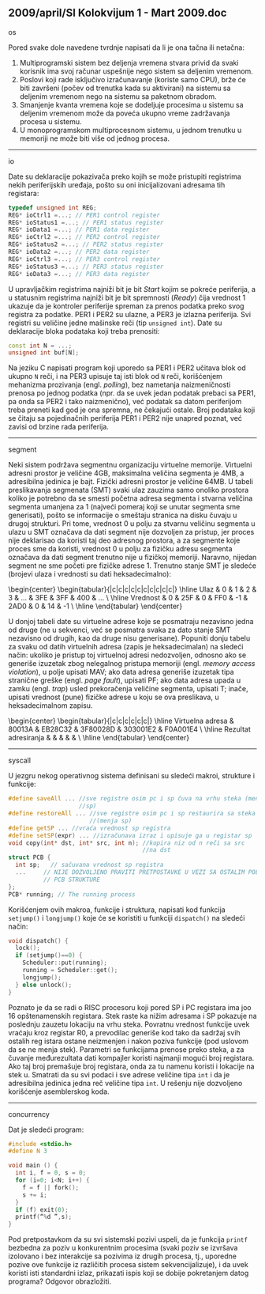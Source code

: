 2009/april/SI Kolokvijum 1 - Mart 2009.doc
--------------------------------------------------------------------------------
os

Pored svake dole navedene tvrdnje napisati da li je ona tačna ili netačna:

1. Multiprogramski sistem bez deljenja vremena stvara privid da svaki korisnik ima svoj
računar uspešnije nego sistem sa deljenim vremenom.
2. Poslovi koji rade isključivo izračunavanje (koriste samo CPU), brže će biti završeni (počev
od trenutka kada su aktivirani) na sistemu sa deljenim vremenom nego na sistemu sa
paketnom obradom.
3. Smanjenje kvanta vremena koje se dodeljuje procesima u sistemu sa deljenim vremenom
može da poveća ukupno vreme zadržavanja procesa u sistemu.
4. U monoprogramskom multiprocesnom sistemu, u jednom trenutku u memoriji ne može biti
više od jednog procesa.

--------------------------------------------------------------------------------
io

Date su deklaracije pokazivača preko kojih se može pristupiti registrima nekih periferijskih
uređaja, pošto su oni inicijalizovani adresama tih registara:
```cpp
typedef unsigned int REG;
REG* ioCtrl1 =...; // PER1 control register
REG* ioStatus1 =...; // PER1 status register
REG* ioData1 =...; // PER1 data register
REG* ioCtrl2 =...; // PER2 control register
REG* ioStatus2 =...; // PER2 status register
REG* ioData2 =...; // PER2 data register
REG* ioCtrl3 =...; // PER3 control register
REG* ioStatus3 =...; // PER3 status register
REG* ioData3 =...; // PER3 data register
```
U upravljačkim registrima najniži bit je bit *Start* kojim se pokreće periferija, a u statusnim
registrima najniži bit je bit spremnosti (*Ready*) čija vrednost 1 ukazuje da je kontroler
periferije spreman za prenos podatka preko svog registra za podatke. PER1 i PER2 su ulazne,
a PER3 je izlazna periferija. Svi registri su veličine jedne mašinske reči (tip `unsigned int`).
Date su deklaracije bloka podataka koji treba prenositi:
```cpp
const int N = ...;
unsigned int buf[N];
```

Na jeziku C napisati program koji uporedo sa PER1 i PER2 učitava blok od ukupno `N` reči, i
na PER3 upisuje taj isti blok od `N` reči, korišćenjem mehanizma prozivanja (engl. *polling*),
bez nametanja naizmeničnosti prenosa po jednog podatka (npr. da se uvek jedan podatak
prebaci sa PER1, pa onda sa PER2 i tako naizmenično), već podatak sa datom periferijom
treba preneti kad god je ona spremna, ne čekajući ostale. Broj podataka koji se čitaju sa
pojedinačnih periferija PER1 i PER2 nije unapred poznat, već zavisi od brzine rada periferija.

--------------------------------------------------------------------------------
segment

Neki sistem podržava segmentnu organizaciju virtuelne memorije. Virtuelni adresni prostor je
veličine 4GB, maksimalna veličina segmenta je 4MB, a adresibilna jedinica je bajt. Fizički
adresni prostor je veličine 64MB. U tabeli preslikavanja segmenata (SMT) svaki ulaz zauzima
samo onoliko prostora koliko je potrebno da se smesti početna adresa segmenta i stvarna
veličina segmenta umanjena za 1 (najveći pomeraj koji se unutar segmenta sme generisati),
pošto se informacije o smeštaju stranica na disku čuvaju u drugoj strukturi. Pri tome, vrednost
0 u polju za stvarnu veličinu segmenta u ulazu u SMT označava da dati segment nije
dozvoljen za pristup, jer proces nije deklarisao da koristi taj deo adresnog prostora, a za
segmente koje proces sme da koristi, vrednost 0 u polju za fizičku adresu segmenta označava
da dati segment trenutno nije u fizičkoj memoriji. Naravno, nijedan segment ne sme početi
pre fizičke adrese 1. Trenutno stanje SMT je sledeće (brojevi ulaza i vrednosti su dati
heksadecimalno):

\begin{center}
\begin{tabular}{|c|c|c|c|c|c|c|c|c|c|}
\hline
Ulaz & 0 & 1 & 2  & 3 & ... & 3FE & 3FF & 400 & ... \\
\hline
Vrednost & 0 & 25F & 0 & FF0 & -1 & 2AD0 & 0 & 14 & -1 \\
\hline
\end{tabular}
\end{center}

U donjoj tabeli date su virtuelne adrese koje se posmatraju nezavisno jedna od druge (ne u
sekvenci, već se posmatra svaka za dato stanje SMT nezavisno od drugih, kao da druge nisu
generisane). Popuniti donju tabelu za svaku od datih virtuelnih adresa (zapis je
heksadecimalan) na sledeći način: ukoliko je pristup toj virtuelnoj adresi nedozvoljen,
odnosno ako se generiše izuzetak zbog nelegalnog pristupa memoriji (engl. *memory access violation*), u polje upisati MAV; ako data adresa generiše izuzetak tipa stranične greške (engl. *page fault*), upisati PF; ako data adresa upada u zamku (engl. *trap*) usled prekoračenja
veličine segmenta, upisati T; inače, upisati vrednost (pune) fizičke adrese u koju se ova
preslikava, u heksadecimalnom zapisu.

\begin{center}
\begin{tabular}{|c|c|c|c|c|c|}
\hline
Virtuelna adresa & 80013A & EB28C32 & 3F80028D & 303001E2 & F0A001E4 \\
\hline
Rezultat adresiranja & & & & &  \\
\hline
\end{tabular}
\end{center}

--------------------------------------------------------------------------------
syscall

U jezgru nekog operativnog sistema definisani su sledeći makroi, strukture i funkcije:
```cpp
#define saveAll ... //sve registre osim pc i sp čuva na vrhu steka (menja
                    //sp)
#define restoreAll ... //sve registre osim pc i sp restaurira sa steka
                       //(menja sp)
#define getSP ... //vraća vrednost sp registra
#define setSP(expr) ... //izračunava izraz i upisuje ga u registar sp
void copy(int* dst, int* src, int n); //kopira niz od n reči sa src
                                      //na dst
struct PCB {
  int sp;   // sačuvana vrednost sp registra
  ...     // NIJE DOZVOLJENO PRAVITI PRETPOSTAVKE U VEZI SA OSTALIM POLJIMA
          // PCB STRUKTURE
};
PCB* running; // The running process
```
Korišćenjem ovih makroa, funkcije i struktura, napisati kod funkcija `setjump()`   i
`longjump()` koje će se koristiti u funkciji `dispatch()` na sledeći način:
```cpp
void dispatch() {
  lock();
  if (setjump()==0) {
    Scheduler::put(running);
    running = Scheduler::get();
    longjump();
  } else unlock();
}
```

Poznato je da se radi o RISC procesoru koji pored SP i PC registara ima joo 16
opštenamenskih registara. Stek raste ka nižim adresama i SP pokazuje na poslednju zauzetu
lokaciju na vrhu steka. Povratnu vrednost funkcije uvek vraćaju kroz registar R0, a prevodilac
generiše kod tako da sadržaj svih ostalih reg istara ostane neizmenjen i nakon poziva funkcije
(pod uslovom da se ne menja stek). Parametri se funkcijama prenose preko steka, a za čuvanje
međurezultata dati kompajler koristi najmanji mogući broj registara. Ako taj broj premašuje
broj registara, onda za tu namenu koristi i lokacije na stek u. Smatrati da su svi podaci i sve
adrese veličine tipa `int` i da je adresibilna jedinica jedna reč veličine tipa `int`. U rešenju nije
dozvoljeno korišćenje asemblerskog koda.

--------------------------------------------------------------------------------
concurrency

Dat je sledeći program:
```cpp
#include <stdio.h>
#define N 3

void main () {
  int i, f = 0, s = 0;
  for (i=0; i<N; i++) {
    f = f || fork();
    s += i;
  }
  if (f) exit(0);
  printf(“%d ”,s);
}
```
Pod pretpostavkom da su svi sistemski pozivi uspeli, da je funkcija `printf` bezbedna za poziv
u konkurentnim procesima (svaki poziv se izvršava izolovano i bez interakcije sa pozivima iz
drugih procesa, tj., uporedne pozive ove funkcije iz različitih procesa sistem sekvencijalizuje),
i da uvek koristi isti standardni izlaz, prikazati ispis koji se dobije pokretanjem datog
programa? Odgovor obrazložiti.
